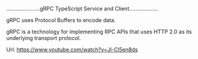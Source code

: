......................gRPC TypeScript Service and Client...................

gRPC uses Protocol Buffers to encode data.

gRPC is a technology for implementing RPC APIs that uses HTTP 2.0 as its underlying transport protocol.


Url: https://www.youtube.com/watch?v=Jl-Cl5en8ds

